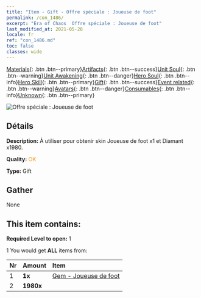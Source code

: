 ```yaml
---
title: "Item - Gift - Offre spéciale : Joueuse de foot"
permalink: /con_1486/
excerpt: "Era of Chaos  Offre spéciale : Joueuse de foot"
last_modified_at: 2021-05-28
locale: fr
ref: "con_1486.md"
toc: false
classes: wide
---
```

 [Materials](/ItemsFR/){: .btn .btn--primary}[Artifacts](/ItemsFR/Artifacts/){: .btn .btn--success}[Unit Soul](/ItemsFR/UnitSoul/){: .btn .btn--warning}[Unit Awakening](/ItemsFR/UnitAwakening/){: .btn .btn--danger}[Hero Soul](/ItemsFR/HeroSoul/){: .btn .btn--info}[Hero Skill](/ItemsFR/HeroSkill/){: .btn .btn--primary}[Gift](/ItemsFR/Gift/){: .btn .btn--success}[Event related](/ItemsFR/Events/){: .btn .btn--warning}[Avatars](/ItemsFR/Avatars/){: .btn .btn--danger}[Consumables](/ItemsFR/Consumables/){: .btn .btn--info}[Unknown](/ItemsFR/Unknown/){: .btn .btn--primary}

 ![Offre spéciale : Joueuse de foot](/images/t/i_907100.png)

## Détails
 **Description:** À utiliser pour obtenir skin Joueuse de foot x1 et Diamant x1980.

 **Quality:** <span style="color: #FF8C00">OK</span>

 **Type:** Gift

## Gather

  None

## This item contains:

 **Required Level to open:** 1

 1 You would get **ALL** items  from:

  | Nr | Amount |     Item    |
  |:---|:-------|:------------|
  | 1 |  **1x** | [Gem - Joueuse de foot](/ItemsFR/con_1046/) |  | 
  | 2 |  **1980x** | <i class="fas fa-gem"/> |  | 

